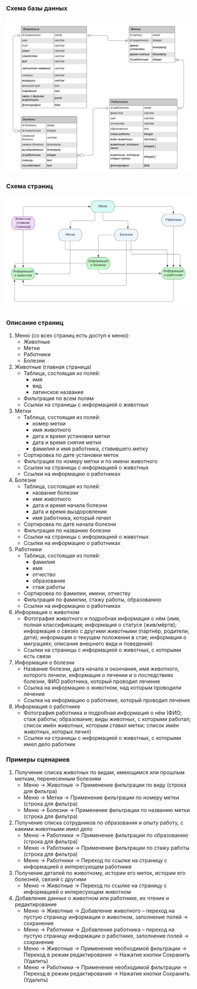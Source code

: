 ### Схема базы данных ###
![Схема базы данных](https://github.com/DariaShel/cmc-WEB-prak/raw/main/images/WEB-DB.png)

### Схема страниц ###
![Схема страниц](https://github.com/DariaShel/cmc-WEB-prak/raw/main/images/WEB-scheme.png)

### Описание страниц ###
1. Меню (со всех страниц есть доступ к меню):
    * Животные
    * Метки
    * Работники
    * Болезни
2. Животные (главная страница)
    * Таблица, состоящая из полей:
        * имя
        * вид
        * латинское название
    * Фильтрация по всем полям
    * Ссылки на страницы с информацией о животных 
3. Метки
    * Таблица, состоящая из полей:
        * номер метки
        * имя животного
        * дата и время установки метки
        * дата и время снятия метки
        * фамилия и имя работника, ставившего метку
    * Сортировка по дате установки меток
    * Фильтрация по номеру метки и по имени животного
    * Ссылки на страницы с информацией о животных
    * Ссылки на информацию о работниках
4. Болезни
    * Таблица, состоящая из полей:
        * название болезни
        * имя животного
        * дата и время начала болезни
        * дата и время выздоровления
        * имя работника, который лечил
    * Сортировка по дате начала болезни
    * Фильтрация по названию болезни
    * Ссылки на страницы с информацией о животных
    * Ссылки на информацию о работниках
5. Работники
    * Таблица, состоящая из полей:
        * фамилия
        * имя
        * отчество
        * образование
        * стаж работы
    * Сортировка по фамилии, имени, отчеству
    * Фильтрация по фамилии, стажу работы, образованию
    * Ссылки на информацию о работниках
6. Информация о животном
    * Фотография животного и подробная информация о нём (имя, полная классификация; информация о статусе (жив/мёртв); информация о связях с другими животными (партнёр, родители, дети); информация о текущем положении в стае; информация о миграциях; описание внешнего вида и поведения)
    * Ссылки на страницы с информацией о животных, с которыми есть связи
7. Информация о болезни
    * Название болезни, дата начала и окончания, имя животного, которого лечили, информация о лечении и о последствиях болезни, ФИО работника, который проводил лечение
    * Ссылка на информацию о животном, над которым проводили лечение
    * Ссылка на информацию о работнике, который проводил лечение
8. Информация о работнике
    * Фотография работника и подробная информация о нём (ФИО; стаж работы; образование; виды животных, с которыми работал; список имён животных, которым ставил метки; список имён животных, которых лечил)
    * Ссылки на страницы с информацией о животных, с которыми имел дело работник

### Примеры сценариев ###
1. Получение списка животных по видам, имеющимся или прошлым меткам, перенесенным болезням
    * Меню -> Животные -> Применение фильтрации по виду (строка для фильтра)
    * Меню -> Метки -> Применение фильтрации по номеру метки (строка для фильтра)
    * Меню -> Болезни -> Применение фильтрации по названию метки (строка для фильтра)
2. Получение списка сотрудников по образования и опыту работу, с какими животными имел дело
    * Меню -> Работники -> Применение фильтрации по образованию (строка для фильтра)
    * Меню -> Работники -> Применение фильтрации по стажу работы (строка для фильтра)
    * Меню -> Работники -> Переход по ссылке на страницу с информацией о интересующем работнике
3. Получение деталей по животному, истории его меток, истории его болезней, связей с другими
    * Меню -> Животные -> Переход по ссылке на страницу с информацией о интересующем животном
4. Добавление данных о животном или работнике, их чтение и редактирование
    * Меню -> Животные -> Добавление животного – переход на пустую страницу информации о животном, заполнение полей -> сохранение
    * Меню -> Работники -> Добавление работника – переход на пустую страницу информации о работнике, заполнение полей -> сохранение
    * Меню -> Животные -> Применение необходимой фильтрации -> Переход в режим редактирования -> Нажатие кнопки Сохранить (Удалить)
    * Меню -> Работники -> Применение необходимой фильтрации -> Переход в режим редактирования -> Нажатие кнопки Сохранить (Удалить)

